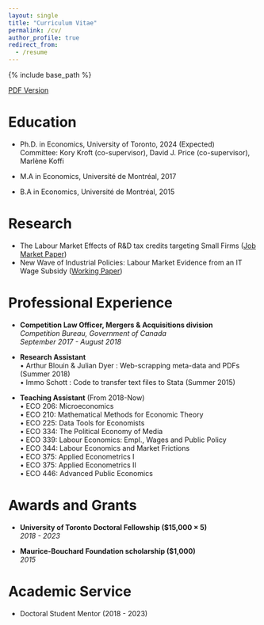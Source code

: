 ```yaml
---
layout: single
title: "Curriculum Vitae"
permalink: /cv/
author_profile: true
redirect_from:
  - /resume
---
```

{% include base_path %}

[PDF Version](https://github.com/Alehoux/alehoux.github.io/blob/f7671b4dc522cba68fd88a010dee8750b22d5509/files/CV_JMP.pdf)

Education
======
* Ph.D. in Economics, University of Toronto, 2024 (Expected)  
    Committee: Kory Kroft (co-supervisor), David J. Price (co-supervisor), Marl&#232;ne Koffi    
     
* M.A in Economics, Universit‌&#233; de Montr&#233;al, 2017  
* B.A in Economics, Universit‌&#233; de Montr&#233;al, 2015  

Research
======
* The Labour Market Effects of R&D tax credits targeting Small Firms ([Job Market Paper](https://alehoux.github.io/JMP/))
* New Wave of Industrial Policies: Labour Market Evidence from an IT Wage Subsidy ([Working Paper](https://alehoux.github.io/talks/))


Professional Experience
======
* **Competition Law Officer, Mergers & Acquisitions division**  
    *Competition Bureau, Government of Canada*  
    *September 2017 - August 2018*    

* **Research Assistant**  
     • Arthur Blouin & Julian Dyer : Web-scrapping meta-data and PDFs (Summer 2018)  
     • Immo Schott : Code to transfer text files to Stata (Summer 2015)

* **Teaching Assistant** (From 2018-Now)  
    • ECO 206: Microeconomics  
    • ECO 210: Mathematical Methods for Economic Theory  
    • ECO 225: Data Tools for Economists  
    • ECO 334: The Political Economy of Media  
    • ECO 339: Labour Economics: Empl., Wages and Public Policy  
    • ECO 344: Labour Economics and Market Frictions  
    • ECO 375: Applied Econometrics I  
    • ECO 375: Applied Econometrics II  
    • ECO 446: Advanced Public Economics  
      
Awards and Grants 
======
* **University of Toronto Doctoral Fellowship ($15,000 × 5)**  
    *2018 - 2023*

* **Maurice-Bouchard Foundation scholarship ($1,000)**  
    *2015*   
  
Academic Service
======
* Doctoral Student Mentor (2018 - 2023)
